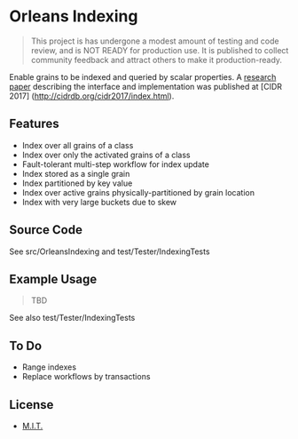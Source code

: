 # Orleans Indexing

> This project is has undergone a modest amount of testing and code review, and is NOT READY for production use. It is published to collect community feedback and attract others to make it production-ready. 

Enable grains to be indexed and queried by scalar properties. A [research paper](http://cidrdb.org/cidr2017/papers/p29-bernstein-cidr17.pdf) describing the interface and implementation was published at [CIDR 2017] (http://cidrdb.org/cidr2017/index.html).

## Features

- Index over all grains of a class 
- Index over only the activated grains of a class
- Fault-tolerant multi-step workflow for index update
- Index stored as a single grain
- Index partitioned by key value
- Index over active grains physically-partitioned by grain location
- Index with very large buckets due to skew

## Source Code

See src/OrleansIndexing  and test/Tester/IndexingTests

## Example Usage

> TBD

See also test/Tester/IndexingTests

## To Do

- Range indexes
- Replace workflows by transactions

## License

- [M.I.T.](https://github.com/dotnet/orleans/blob/master/LICENSE)




